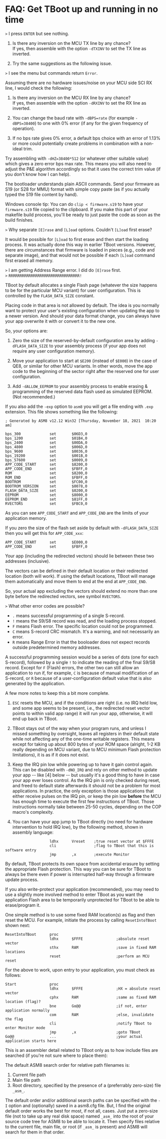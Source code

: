 FAQ: Get TBoot up and running in no time
========================================

`>` I press `ENTER` but see nothing.

1. Is there any inversion on the MCU TX line by any chance?<br>
   If yes, then assemble with the option `-dTXINV` to set the TX line as inverted.

2. Try the same suggestions as the following issue.

`>` I see the menu but commands return `Error`.

Assuming there are no hardware issues/noise on your MCU side SCI RX line, I would check the following:

1. Is there any inversion on the MCU RX line by any chance?<br>
   If yes, then assemble with the option `-dRXINV` to set the RX line as inverted.

2. You can change the baud rate with `-dBPS=rate` (for example `-dBPS=38400`) to one with 0% error (if any for the given frequency of operation).

3. If no bps rate gives 0% error, a default bps choice with an error of 1.13% or more could potentially create problems in combination with a non-ideal trim.

Try assembling with `-dHZ=38400*512` (or whatever other suitable value) which gives a zero error bps max rate.  This means you will also need to adjust the P&E algorithm accordingly so that it uses the correct trim value (if you don't know how I can help).

The bootloader understands plain ASCII commands.
Send your firmware as S19 (or S28 for MMU) format with simple copy paste (as if you actually typed the S19 file content by hand).

Windows console tip: You can do `clip < firmware.s19` to have your `firmware.s19` file copied to the clipboard.  If you make this part of your makefile build process, you'll be ready to just paste the code as soon as the build finishes.

`>` Why separate `[E]rase` and `[L]oad` options.  Couldn't `[L]oad` first erase?

It would be possible for `[L]oad` to first erase and then start the loading process.  It was actually done this way in earlier TBoot versions.  However, there are circumstances that firmware is loaded in pieces (e.g., code and separate image), and that would not be possible if each `[L]oad` command first erased all memory.

`>` I am getting Address Range error. I did do `[E]rase` first.<br>
`>` `RRRRRRRRRRRRRRRRRRRRRRRRRRRRRRRR!`

TBoot by default allocates a single Flash page (whatever the size happens to be for the particular MCU variant) for user configuration.  This is controlled by the `FLASH_DATA_SIZE` constant.

Placing code in that area is not allowed by default.  The idea is you normally want to protect your user's existing configuration when updating the app to a newer version.  And should your data format change, you can always have your app overwrite it with or convert it to the new one.

So, your options are:

1. Zero the size of the reserved-by-default configuration area by adding `-dFLASH_DATA_SIZE` to your assembly process (if your app does not require any user configuration memory).

2. Move your application to start at `$E200` (instead of `$E000`) in the case of QE8, or similar for other MCU variants.  In other words, move the app code to the beginning of the sector right after the reserved one for user configuration.

3. Add `-dALLOW_EEPROM` to your assembly process to enable erasing & programming of the reserved data flash used as simulated EEPROM. (Not recommended.)

If you also add the `-exp` option to `asm8` you will get a file ending with `.exp` extension.  This file shows something like the following:

~~~
; Generated by ASM8 v12.12 Win32 [Thursday, November 18, 2021  10:20 am]

bps_300             set       $06D3,0
bps_1200            set       $01B4,0
bps_2400            set       $00DA,0
bps_4800            set       $006D,0
bps_9600            set       $0036,0
bps_19200           set       $001B,0
bps_57600           set       $0009,0
APP_CODE_START      set       $8200,0
APP_CODE_END        set       $FBFF,0
ROM                 set       $8200,0
ROM_END             set       $FBFF,0
BOOTROM             set       $FC00,0
BOOTROM_VERSION     set       $0078,0
FLASH_DATA_SIZE     set       $0200,0
EEPROM              set       $8000,0
EEPROM_END          set       $81FF,0
RVECTORS            set       $FBC0,0
~~~

As you can see `APP_CODE_START` and `APP_CODE_END` are the limits of your application memory.

If you zero the size of the flash set aside by default with `-dFLASH_DATA_SIZE` then you will get this for `APP_CODE_xxx`:
~~~
APP_CODE_START      set       $E000,0
APP_CODE_END        set       $FBFF,0
~~~
Your app (including the redirected vectors) should lie between these two addresses (inclusive).

The vectors can be defined in their default location or their redirected location (both will work).  If using the default locations, TBoot will manage them automatically and move them to end at the end at `APP_CODE_END`.

So, your actual app excluding the vectors should extend no more than one byte before the redirected vectors, see symbol `RVECTORS`.

`>` What other error codes are possible?

* `.` means successful programming of a single S-record.
* `!` means the S9/S8 record was read, and the loading process stopped.
* `F` means Flash error.  The specific location could not be programmed.
* `C` means S-record CRC mismatch.  It's a warning, and not necessarily an error.
* `R` means Range Error in that the booloader does not expect records outside predetermined memory addresses.

A successful programming session would be a series of dots (one for each S-record), followed by a single `!` to indicate the reading of the final S9/S8 record.
Except for `F` (Flash) errors, the other two can still allow an application to run if, for example, `C` is because of manual modification of an S-record, or `R` because of a user-configuration default value that is also generated by the application.

A few more notes to keep this a bit more complete.

1. `ESC` resets the MCU, and if the conditions are right (i.e. no IRQ held low, and some app seems to be present, i.e., the redirected reset vector points to within valid app range) it will run your app, otherwise, it will end up back in TBoot.

2. TBoot stays out of the way when your program runs, and unless I missed something by oversight, leaves all registers in their default state while not affecting any of the one-time writable registers.  This means except for taking up about 800 bytes of your ROM space (alright, 1-2 KB really depending on MCU variant, due to MCU minimum Flash protection limitations), it is as if it does not exist.

3. Keep the IRQ pin low while powering up to have it gain control again.<br>
   This can be disabled with `-dNO_IRQ` and rely on other method to update your app -- like [4] below -- but usually it's a good thing to have in case your app ever loses control.  As the IRQ pin is only checked during reset, and freed to default state afterwards it should not be a problem for most applications.  In practice, the only exception is those applications that either receive pulses on the IRQ pin, or keep the pin low **before** the MCU has enough time to execute the first few instructions of TBoot.  Those instructions normally take between 25-50 cycles, depending on the COP macro's complexity.

4. You can have your app jump to TBoot directly (no need for hardware intervention to hold IRQ low), by the following method, shown in assembly language:

~~~
                    ldhx      Vreset    ;true reset vector at $FFFE
                    cli                 ;flag to TBoot that this is software entry
                    jmp       ,x        ;execute Monitor
~~~

By default, TBoot protects its own space from accidental erasure by setting the appropriate Flash protection.  This way you can be sure for TBoot to always be there even if power is interrupted half-way through a firmware update process.

If you also write-protect your application (recommended), you may need to use a slightly more involved method to enter TBoot as you want the application Flash area to be temporarily unprotected for TBoot to be able to erase/program it.

One simple method is to use some fixed RAM location(s) as flag and then reset the MCU.  For example, initiate the process by calling `ResetIntoTBoot` shown next:

~~~
ResetIntoTBoot      proc
                    ldhx      $FFFE               ;absolute reset vector
                    sthx      RAM                 ;save in fixed RAM locations
                    reset                         ;perform an MCU reset
~~~

For the above to work, upon entry to your application, you must check as follows:

~~~
Start               proc
                    ldhx      $FFFE               ;HX = absolute reset vector
                    cphx      RAM                 ;same as fixed RAM location (flag)?
                    bne       Go@@                ;if not, enter application normally
                    com       RAM                 ;else, invalidate the flag
                    cli                           ;notify TBoot to enter Monitor mode
                    jmp       ,x                  ;goto TBoot
Go@@                ...                           ;your actual application starts here
~~~

This is an assembler detail related to TBoot only as to how include files are searched (if you're not sure where to place them):

The default ASM8 search order for relative path filenames is:

1. Current file path
2. Main file path
3. Root directory, specified by the presence of a (preferrably zero-size) file `_asm_`.

The default order and/or additional search paths can be specified with the `-I` option and (optionally) saved in a asm8.cfg file.  But, I find the original default order works the best for most, if not all, cases.  Just put a zero-size file (not to take up any real disk space) named `_asm_` into the root of your source code tree for ASM8 to be able to locate it.  Then specify files relative to the current file, main file, or root (if `_asm_` is present) and ASM8 will search for them in that order.
